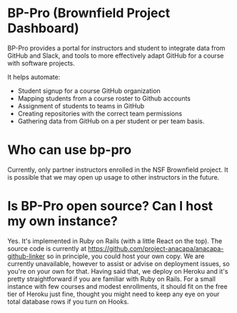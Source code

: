 # BP-Pro (Brownfield Project Dashboard)

BP-Pro provides a portal for instructors and student to integrate 
data from GitHub and Slack, and tools to more effectively adapt
GitHub for a course with software projects.

It helps automate:
* Student signup for a course GitHub organization
* Mapping students from a course roster to Github accounts
* Assignment of students to teams in GitHub
* Creating repositories with the correct team permissions
* Gathering data from GitHub on a per student or per team basis.

# Who can use bp-pro

Currently, only partner instructors enrolled in the NSF Brownfield project.
It is possible that we may open up usage to other instructors in the future.

# Is BP-Pro open source?  Can I host my own instance?

Yes.  It's implemented in Ruby on Rails (with a little React on the top).  The source code is currently at https://github.com/project-anacapa/anacapa-github-linker
so in principle, you could host your own copy.   We are currently unavailable, however to assist or
advise on deployment issues, so you're on your own for that.  Having said that, we deploy on
Heroku and it's pretty straightforward if you are familiar with Ruby on Rails.   For a small
instance with few courses and modest enrollments, it should fit on the free tier of Heroku just fine,
thought you might need to keep any eye on your total database rows if you turn on Hooks.





